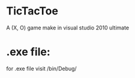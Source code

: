 # TicTacToe
A (X, O) game make in visual studio 2010 ultimate

# .exe file:
for .exe file visit /bin/Debug/
